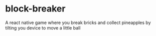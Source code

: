 # block-breaker
A react native game where you break bricks and collect pineapples by tilting you device to move a little ball
